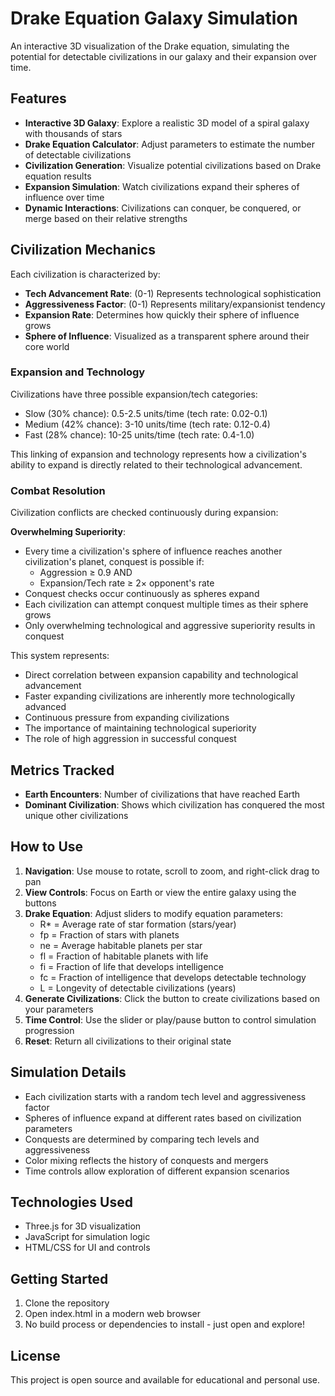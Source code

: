 # Drake Equation Galaxy Simulation

An interactive 3D visualization of the Drake equation, simulating the potential for detectable civilizations in our galaxy and their expansion over time.

## Features

- **Interactive 3D Galaxy**: Explore a realistic 3D model of a spiral galaxy with thousands of stars
- **Drake Equation Calculator**: Adjust parameters to estimate the number of detectable civilizations
- **Civilization Generation**: Visualize potential civilizations based on Drake equation results
- **Expansion Simulation**: Watch civilizations expand their spheres of influence over time
- **Dynamic Interactions**: Civilizations can conquer, be conquered, or merge based on their relative strengths

## Civilization Mechanics

Each civilization is characterized by:
- **Tech Advancement Rate**: (0-1) Represents technological sophistication
- **Aggressiveness Factor**: (0-1) Represents military/expansionist tendency
- **Expansion Rate**: Determines how quickly their sphere of influence grows
- **Sphere of Influence**: Visualized as a transparent sphere around their core world

### Expansion and Technology
Civilizations have three possible expansion/tech categories:
- Slow (30% chance): 0.5-2.5 units/time (tech rate: 0.02-0.1)
- Medium (42% chance): 3-10 units/time (tech rate: 0.12-0.4)
- Fast (28% chance): 10-25 units/time (tech rate: 0.4-1.0)

This linking of expansion and technology represents how a civilization's ability to expand is directly related to their technological advancement.

### Combat Resolution
Civilization conflicts are checked continuously during expansion:

**Overwhelming Superiority**:
- Every time a civilization's sphere of influence reaches another civilization's planet, conquest is possible if:
  - Aggression ≥ 0.9 AND
  - Expansion/Tech rate ≥ 2× opponent's rate
- Conquest checks occur continuously as spheres expand
- Each civilization can attempt conquest multiple times as their sphere grows
- Only overwhelming technological and aggressive superiority results in conquest

This system represents:
- Direct correlation between expansion capability and technological advancement
- Faster expanding civilizations are inherently more technologically advanced
- Continuous pressure from expanding civilizations
- The importance of maintaining technological superiority
- The role of high aggression in successful conquest

## Metrics Tracked
- **Earth Encounters**: Number of civilizations that have reached Earth
- **Dominant Civilization**: Shows which civilization has conquered the most unique other civilizations

## How to Use

1. **Navigation**: Use mouse to rotate, scroll to zoom, and right-click drag to pan
2. **View Controls**: Focus on Earth or view the entire galaxy using the buttons
3. **Drake Equation**: Adjust sliders to modify equation parameters:
   - R* = Average rate of star formation (stars/year)
   - fp = Fraction of stars with planets
   - ne = Average habitable planets per star
   - fl = Fraction of habitable planets with life
   - fi = Fraction of life that develops intelligence
   - fc = Fraction of intelligence that develops detectable technology
   - L = Longevity of detectable civilizations (years)
4. **Generate Civilizations**: Click the button to create civilizations based on your parameters
5. **Time Control**: Use the slider or play/pause button to control simulation progression
6. **Reset**: Return all civilizations to their original state

## Simulation Details

- Each civilization starts with a random tech level and aggressiveness factor
- Spheres of influence expand at different rates based on civilization parameters
- Conquests are determined by comparing tech levels and aggressiveness
- Color mixing reflects the history of conquests and mergers
- Time controls allow exploration of different expansion scenarios

## Technologies Used

- Three.js for 3D visualization
- JavaScript for simulation logic
- HTML/CSS for UI and controls

## Getting Started

1. Clone the repository
2. Open index.html in a modern web browser
3. No build process or dependencies to install - just open and explore!

## License

This project is open source and available for educational and personal use.